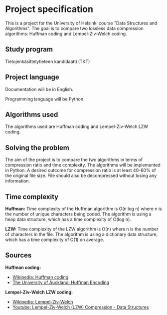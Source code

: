# Project specification

This is a project for the University of Helsinki course "Data Structures and Algorithms". The goal is to compare two lossless data compression algorithms: Huffman coding and Lempel-Ziv-Welch coding.

## Study program

Tietojenkäsittelytieteen kandidaatti (TKT)

## Project language

Documentation will be in English.

Programming language will be Python.

## Algorithms used

The algorithms used are Huffman coding and Lempel-Ziv-Welch LZW coding.

## Solving the problem

The aim of the project is to compare the two algorithms in terms of compression ratio and time complexity. The algorithms will be implemented in Python. A desired outcome for compression ratio is at least 40-60% of the original file size. File should also be decompressed without losing any information.

## Time complexity

**Huffman:**
Time complexity of the Huffman algorithm is O(n log n) where n is the number of unique characters being coded. The algorithm is using a heap data structure, which has a time complexity of O(log n).

**LZW:**
Time complexity of the LZW algorithm is O(n) where n is the number of characters in the file. The algorithm is using a dictionary data structure, which has a time complexity of O(1) on average.

## Sources

**Huffman coding:**

- [Wikipedia: Huffman coding](https://en.wikipedia.org/wiki/Huffman_coding)
- [The University of Auckland: Huffman Encoding](https://www.cs.auckland.ac.nz/software/AlgAnim/huffman.html)

**Lempel-Ziv-Welch LZW coding:**

- [Wikipedia: Lempel-Ziv-Welch](https://en.wikipedia.org/wiki/Lempel%E2%80%93Ziv%E2%80%93Welch)
- [Youtube: Lempel-Ziv-Welch (LZW) Compression - Data Structures](https://www.youtube.com/watch?v=IskLTLrQYag)
